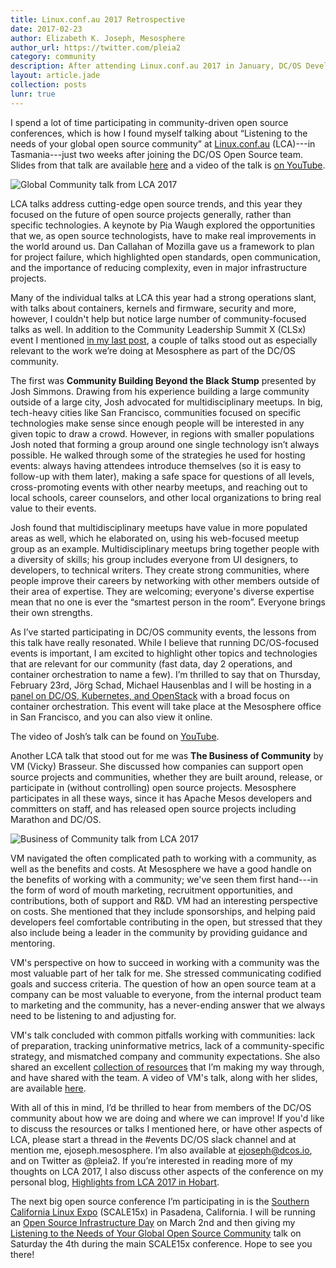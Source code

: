 ```yaml
---
title: Linux.conf.au 2017 Retrospective
date: 2017-02-23
author: Elizabeth K. Joseph, Mesosphere
author_url: https://twitter.com/pleia2
category: community
description: After attending Linux.conf.au 2017 in January, DC/OS Developer Advocate Elizabeth K. Joseph shares some of her key takeaways from the event.
layout: article.jade
collection: posts
lunr: true
---
```


I spend a lot of time participating in community-driven open source conferences, which is how I found myself talking about “Listening to the needs of your global open source community” at [Linux.conf.au](https://linux.conf.au/) (LCA)---in Tasmania---just two weeks after joining the DC/OS Open Source team. Slides from that talk are available [here](https://www.slideshare.net/pleia2/lca-2017-listening-to-the-needs-of-your-global-open-source-community) and a video of the talk is [on YouTube](https://www.youtube.com/watch?v=2uczCstmMyE).

<img src="/assets/images/blog/2017-02-23_lca2017_0.jpg" alt="Global Community talk from LCA 2017"/>

LCA talks address cutting-edge open source trends, and this year they focused on the future of open source projects generally, rather than specific technologies. A keynote by Pia Waugh explored the opportunities that we, as open source technologists, have to make real improvements in the world around us. Dan Callahan of Mozilla gave us a framework to plan for project failure, which highlighted open standards, open communication, and the importance of reducing complexity, even in major infrastructure projects.

Many of the individual talks at LCA this year had a strong operations slant, with talks about containers, kernels and firmware, security and more, however, I couldn't help but notice large number of community-focused talks as well. In addition to the Community Leadership Summit X (CLSx) event I mentioned [in my last post](https://dcos.io/blog/2017/meet-our-new-developer-advocate/), a couple of talks stood out as especially relevant to the work we’re doing at Mesosphere as part of the DC/OS community.

The first was **Community Building Beyond the Black Stump** presented by Josh Simmons. Drawing from his experience building a large community outside of a large city, Josh advocated for multidisciplinary meetups. In big, tech-heavy cities like San Francisco, communities focused on specific technologies make sense since enough people will be interested in any given topic to draw a crowd. However, in regions with smaller populations Josh noted that forming a group around one single technology isn’t always possible. He walked through some of the strategies he used for hosting events: always having attendees introduce themselves (so it is easy to follow-up with them later), making a safe space for questions of all levels, cross-promoting events with other nearby meetups, and reaching out to local schools, career counselors, and other local organizations to bring real value to their events.

Josh found that multidisciplinary meetups have value in more populated areas as well, which he elaborated on, using his web-focused meetup group as an example. Multidisciplinary meetups bring together people with a diversity of skills; his group includes everyone from UI designers, to developers, to technical writers. They create strong communities, where people improve their careers by networking with other members outside of their area of expertise. They are welcoming; everyone's diverse expertise mean that no one is ever the “smartest person in the room”. Everyone brings their own strengths.

As I’ve started participating in DC/OS community events, the lessons from this talk have really resonated. While I believe that running DC/OS-focused events is important, I am excited to highlight other topics and technologies that are relevant for our community (fast data, day 2 operations, and container orchestration to name a few). I’m thrilled to say that on Thursday, February 23rd, Jörg Schad, Michael Hausenblas and I will be hosting in a [panel on DC/OS, Kubernetes, and OpenStack](https://www.meetup.com/DC-OS-Online-Meetup/events/237534764/) with a broad focus on container orchestration. This event will take place at the Mesosphere office in San Francisco, and you can also view it online.

The video of Josh’s talk can be found on [YouTube](https://www.youtube.com/watch?v=aNPPSrNoKFY).

Another LCA talk that stood out for me was **The Business of Community** by VM (Vicky) Brasseur. She discussed how companies can support open source projects and communities, whether they are built around, release, or participate in (without controlling) open source projects. Mesosphere participates in all these ways, since it has Apache Mesos developers and committers on staff, and has released open source projects including Marathon and DC/OS.

<img src="/assets/images/blog/2017-02-23_lca2017_1.jpg" alt="Business of Community talk from LCA 2017"/>

VM navigated the often complicated path to working with a community, as well as the benefits and costs. At Mesosphere we have a good handle on the benefits of working with a community; we've seen them first hand---in the form of word of mouth marketing, recruitment opportunities, and contributions, both of support and R&D. VM had an interesting perspective on costs. She mentioned that they include sponsorships, and helping paid developers feel comfortable contributing in the open, but stressed that they also include being a leader in the community by providing guidance and mentoring.

VM's perspective on how to succeed in working with a community was the most valuable part of her talk for me. She stressed communicating codified goals and success criteria. The question of how an open source team at a company can be most valuable to everyone, from the internal product team to marketing and the community, has a never-ending answer that we always need to be listening to and adjusting for.

VM's talk concluded with common pitfalls working with communities: lack of preparation, tracking uninformative metrics, lack of a community-specific strategy, and mismatched company and community expectations. She also shared an excellent [collection of resources](https://www.zotero.org/groups/the-business-of-community/items/itemPage/1) that I’m making my way through, and have shared with the team. A video of VM's talk, along with her slides, are available [here](https://archive.org/details/lca2017-bizofcommunity).

With all of this in mind, I’d be thrilled to hear from members of the DC/OS community about how we are doing and where we can improve! If you'd like to discuss the resources or talks I mentioned here, or have other aspects of LCA, please start a thread in the \#events DC/OS slack channel and at mention me, ejoseph.mesosphere. I’m also available at ejoseph@dcos.io, and on Twitter as @pleia2. If you’re interested in reading more of my thoughts on LCA 2017, I also discuss other aspects of the conference on my personal blog, [Highlights from LCA 2017 in Hobart](http://princessleia.com/journal/2017/02/highlights-from-lca-2017-in-hobart/).


The next big open source conference I’m participating in is the [Southern California Linux Expo](https://www.socallinuxexpo.org/scale/15x) (SCALE15x) in Pasadena, California. I will be running an [Open Source Infrastructure Day](http://scale.opensourceinfra.org/) on March 2nd and then giving my [Listening to the Needs of Your Global Open Source Community](https://www.socallinuxexpo.org/scale/15x/presentations/listening-needs-your-global-open-source-community) talk on Saturday the 4th during the main SCALE15x conference. Hope to see you there!
